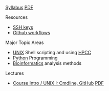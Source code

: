 
[Syllabus](Resources/Syllabus) [PDF](Resources/Syllabus.pdf)

Resources
* [SSH keys](Resources/SSH_keys)
* [Github workflows](Resources/Git_tutorial)

Major Topic Areas
* [UNIX](UNIX) Shell scripting and using [HPCC](http://hpcc.ucr.edu)
* [Python](Python) Programming
* [Bioinformatics](Bioinfomatics) analysis methods

Lectures
* [Course Intro / UNIX I: Cmdline, GitHub](UNIX/00_Login_Notebook) [PDF](UNIX/00_Login_Notebook.pdf)
